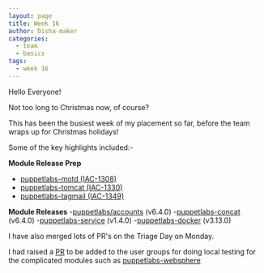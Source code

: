 ```yaml
---
layout: page
title: Week 16
author: Disha-maker
categories:
  - team
  - basics
tags:
  - week 16
---
```


Hello Everyone!

Not too long to Christmas now, of course?

This has been the busiest week of my placement so far, before the team wraps up for Christmas holidays!

Some of the key highlights included:-

**Module Release Prep**
- [puppetlabs-motd (IAC-1308)](https://tickets.puppetlabs.com/browse/IAC-1308)
- [puppetlabs-tomcat (IAC-1330)](https://tickets.puppetlabs.com/browse/IAC-1330)
- [puppetlabs-tagmail (IAC-1349)](https://tickets.puppetlabs.com/browse/IAC-1349)

**Module Releases**
-[puppetlabs/accounts](https://forge.puppet.com/puppetlabs/accounts) (v6.4.0)
-[puppetlabs-concat](https://forge.puppet.com/modules/puppetlabs/concat) (v6.4.0)
-[puppetlabs-service](https://forge.puppet.com/modules/puppetlabs/service) (v1.4.0)
-[puppetlabs-docker](https://forge.puppet.com/modules/puppetlabs/docker) (v3.13.0)

I have also merged lots of PR's on the Triage Day on Monday.

I had raised a [PR](https://github.com/puppetlabs/puppetlabs-modules/pull/10183) to be added to the user groups for doing local testing for the complicated modules such as [puppetlabs-websphere](https://github.com/puppetlabs/puppetlabs-websphere_application_server)
